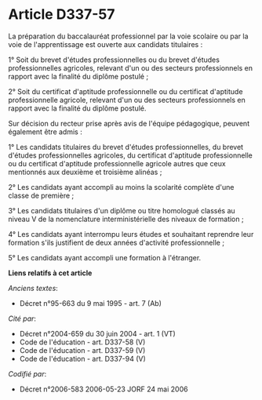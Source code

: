 # Article D337-57

La préparation du baccalauréat professionnel par la voie scolaire ou par la voie de l'apprentissage est ouverte aux candidats
titulaires :

1° Soit du brevet d'études professionnelles ou du brevet d'études professionnelles agricoles, relevant d'un ou des secteurs
professionnels en rapport avec la finalité du diplôme postulé ;

2° Soit du certificat d'aptitude professionnelle ou du certificat d'aptitude professionnelle agricole, relevant d'un ou des
secteurs professionnels en rapport avec la finalité du diplôme postulé.

Sur décision du recteur prise après avis de l'équipe pédagogique, peuvent également être admis :

1° Les candidats titulaires du brevet d'études professionnelles, du brevet d'études professionnelles agricoles, du certificat
d'aptitude professionnelle ou du certificat d'aptitude professionnelle agricole autres que ceux mentionnés aux deuxième et
troisième alinéas ;

2° Les candidats ayant accompli au moins la scolarité complète d'une classe de première ;

3° Les candidats titulaires d'un diplôme ou titre homologué classés au niveau V de la nomenclature interministérielle des
niveaux de formation ;

4° Les candidats ayant interrompu leurs études et souhaitant reprendre leur formation s'ils justifient de deux années
d'activité professionnelle ;

5° Les candidats ayant accompli une formation à l'étranger.

**Liens relatifs à cet article**

_Anciens textes_:

  - Décret n°95-663 du 9 mai 1995 - art. 7 (Ab)

_Cité par_:

  - Décret n°2004-659 du 30 juin 2004 - art. 1 (VT)
  - Code de l'éducation - art. D337-58 (V)
  - Code de l'éducation - art. D337-59 (V)
  - Code de l'éducation - art. D337-94 (V)

_Codifié par_:

  - Décret n°2006-583 2006-05-23 JORF 24 mai 2006
